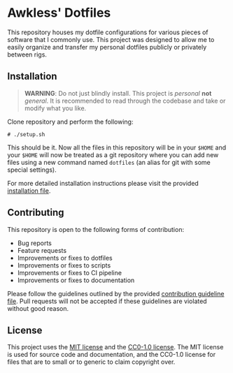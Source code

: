 <!--
SPDX-FileCopyrightText: 2023 Jason Pena <jasonpena@awkless.com>
SPDX-License-Identifier: MIT
-->

# Awkless' Dotfiles

This repository houses my dotfile configurations for various pieces of software
that I commonly use. This project was designed to allow me to easily organize
and transfer my personal dotfiles publicly or privately between rigs.

## Installation

> __WARNING__: Do not just blindly install. This project is _personal_ __not__
> _general_. It is recommended to read through the codebase and take or modify
> what you like.

Clone repository and perform the following:

```
# ./setup.sh
```

This should be it. Now all the files in this repository will be in your
`$HOME` and your `$HOME` will now be treated as a git repository where you
can add new files using a new command named `dotfiles` (an alias for git
with some special settings).

For more detailed installation instructions please visit the provided
[installation file][install].

## Contributing

This repository is open to the following forms of contribution:

- Bug reports
- Feature requests
- Improvements or fixes to dotfiles
- Improvements or fixes to scripts
- Improvements or fixes to CI pipeline
- Improvements or fixes to documentation

Please follow the guidelines outlined by the provided
[contribution guideline file][contributing]. Pull requests will not be accepted
if these guidelines are violated without good reason.

## License

This project uses the [MIT license][mit] and the [CC0-1.0 license][cc0-1.0].
The MIT license is used for source code and documentation, and the CC0-1.0
license for files that are to small or to generic to claim copyright over.

[install]: https://github.com/awkless/dotfiles/blob/main/INSTALL.md
[contributing]: https://github.com/awkless/dotfiles/blob/main/CONTRIBUTING.md
[mit]: https://github.com/awkless/dotfiles/blob/main/LICENSE/MIT.txt
[cc0-1.0]: https://github.com/awkless/dotfiles/blob/main/LICENSE/CC0-1.0.txt
